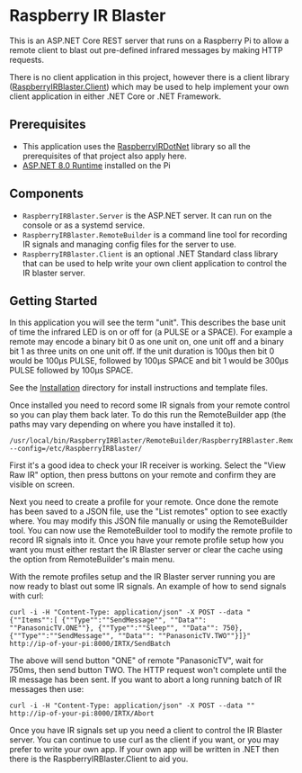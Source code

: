 # Raspberry IR Blaster
This is an ASP.NET Core REST server that runs on a Raspberry Pi to allow a remote client to blast out pre-defined infrared messages by making HTTP requests.

There is no client application in this project, however there is a client library ([RaspberryIRBlaster.Client](RaspberryIRBlaster.Client)) which may be used to help implement your own client application in either .NET Core or .NET Framework.

## Prerequisites
 * This application uses the [RaspberryIRDotNet](https://github.com/davidrpalmer/RaspberryIRDotNet) library so all the prerequisites of that project also apply here.
 * [ASP.NET 8.0 Runtime](https://dotnet.microsoft.com/en-us/download/dotnet/8.0) installed on the Pi

## Components
 * `RaspberryIRBlaster.Server` is the ASP.NET server. It can run on the console or as a systemd service.
 * `RaspberryIRBlaster.RemoteBuilder` is a command line tool for recording IR signals and managing config files for the server to use.
 * `RaspberryIRBlaster.Client` is an optional .NET Standard class library that can be used to help write your own client application to control the IR blaster server.

## Getting Started

In this application you will see the term "unit". This describes the base unit of time the infrared LED is on or off for (a PULSE or a SPACE). For example a remote may encode a binary bit 0 as one unit on, one unit off and a binary bit 1 as three units on one unit off. If the unit duration is 100μs then bit 0 would be 100μs PULSE, followed by 100μs SPACE and bit 1 would be 300μs PULSE followed by 100μs SPACE.

See the [Installation](Installation) directory for install instructions and template files.

Once installed you need to record some IR signals from your remote control so you can play them back later. To do this run the RemoteBuilder app (the paths may vary depending on where you have installed it to).
```
/usr/local/bin/RaspberryIRBlaster/RemoteBuilder/RaspberryIRBlaster.RemoteBuilder --config=/etc/RaspberryIRBlaster/
```
First it's a good idea to check your IR receiver is working. Select the "View Raw IR" option, then press buttons on your remote and confirm they are visible on screen.

Next you need to create a profile for your remote. Once done the remote has been saved to a JSON file, use the "List remotes" option to see exactly where. You may modify this JSON file manually or using the RemoteBuilder tool. You can now use the RemoteBuilder tool to modify the remote profile to record IR signals into it. Once you have your remote profile setup how you want you must either restart the IR Blaster server or clear the cache using the option from RemoteBuilder's main menu.

With the remote profiles setup and the IR Blaster server running you are now ready to blast out some IR signals. An example of how to send signals with curl:
```
curl -i -H "Content-Type: application/json" -X POST --data "{""Items"":[ {""Type"":""SendMessage"", ""Data"": ""PanasonicTV.ONE""}, {""Type"":""Sleep"", ""Data"": 750},{""Type"":""SendMessage"", ""Data"": ""PanasonicTV.TWO""}]}" http://ip-of-your-pi:8000/IRTX/SendBatch
```
The above will send button "ONE" of remote "PanasonicTV", wait for 750ms, then send button TWO.
The HTTP request won't complete until the IR message has been sent. If you want to abort a long running batch of IR messages then use:
```
curl -i -H "Content-Type: application/json" -X POST --data "" http://ip-of-your-pi:8000/IRTX/Abort
```

Once you have IR signals set up you need a client to control the IR Blaster server. You can continue to use curl as the client if you want, or you may prefer to write your own app. If your own app will be written in .NET then there is the RaspberryIRBlaster.Client to aid you.
